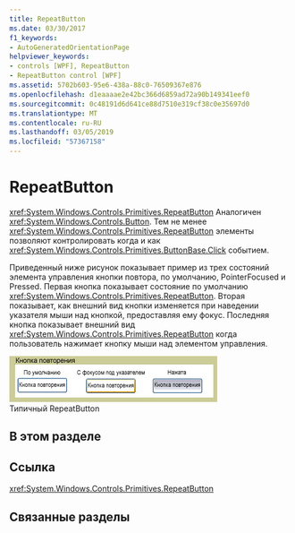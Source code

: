 ```yaml
---
title: RepeatButton
ms.date: 03/30/2017
f1_keywords:
- AutoGeneratedOrientationPage
helpviewer_keywords:
- controls [WPF], RepeatButton
- RepeatButton control [WPF]
ms.assetid: 5702b603-95e6-438a-88c0-76509367e876
ms.openlocfilehash: d1eaaaae2e42bc366d6859ad72a90b149341eef0
ms.sourcegitcommit: 0c48191d6d641ce88d7510e319cf38c0e35697d0
ms.translationtype: MT
ms.contentlocale: ru-RU
ms.lasthandoff: 03/05/2019
ms.locfileid: "57367158"
---
```

# <a name="repeatbutton"></a>RepeatButton
<xref:System.Windows.Controls.Primitives.RepeatButton> Аналогичен <xref:System.Windows.Controls.Button>. Тем не менее <xref:System.Windows.Controls.Primitives.RepeatButton> элементы позволяют контролировать когда и как <xref:System.Windows.Controls.Primitives.ButtonBase.Click> событием.  
  
 Приведенный ниже рисунок показывает пример из трех состояний элемента управления кнопки повтора, по умолчанию, PointerFocused и Pressed. Первая кнопка показывает состояние по умолчанию <xref:System.Windows.Controls.Primitives.RepeatButton>. Вторая показывает, как внешний вид кнопки изменяется при наведении указателя мыши над кнопкой, предоставляя ему фокус. Последняя кнопка показывает внешний вид <xref:System.Windows.Controls.Primitives.RepeatButton> когда пользователь нажимает кнопку мыши над элементом управления.  
  
 ![Повторите состояния кнопки](./media/ss-ctl-repeatbutton.png "SS_CTL_repeatbutton")  
Типичный RepeatButton  
  
## <a name="in-this-section"></a>В этом разделе  
  
## <a name="reference"></a>Ссылка  
 <xref:System.Windows.Controls.Primitives.RepeatButton>  
  
## <a name="related-sections"></a>Связанные разделы
